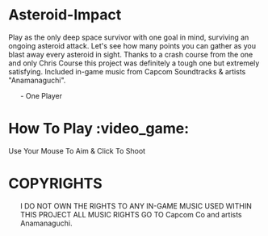 # Asteroid-Impact
Play as the only deep space survivor with one goal in mind, surviving an ongoing asteroid attack. Let's see how many points you can gather as you blast away every asteroid in sight. Thanks to a crash course from the one and only Chris Course this project was definitely a tough one but extremely satisfying. Included in-game music from Capcom Soundtracks & artists "Anamanaguchi".

<ul>- One Player</ul> 

<h1>How To Play :video_game:</h1>
Use Your Mouse To Aim & Click To Shoot
<h1>COPYRIGHTS</h1>

<ul> I DO NOT OWN THE RIGHTS TO ANY IN-GAME MUSIC USED WITHIN THIS PROJECT ALL MUSIC RIGHTS GO TO
Capcom Co and artists Anamanaguchi. </ul>
